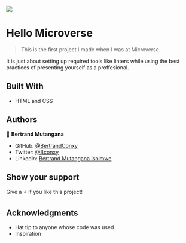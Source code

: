 ![](https://img.shields.io/badge/Microverse-blueviolet)

# Hello Microverse

>This is the first project I made when I was at Microverse.

It is just about setting up required tools like linters while using the best practices of presenting yourself as a proffesional.

## Built With

- HTML and CSS

## Authors

👤 **Bertrand Mutangana**

- GitHub: [@BertrandConxy](https://github.com/BertrandConxy)
- Twitter: [@Bconxy](https://twitter.com/Bconxy)
- LinkedIn: [Bertrand Mutangana Ishimwe](https://www.linkedin.com/in/bertrand-mutangana-024905220/)


## Show your support

Give a ⭐️ if you like this project!

## Acknowledgments

- Hat tip to anyone whose code was used
- Inspiration

